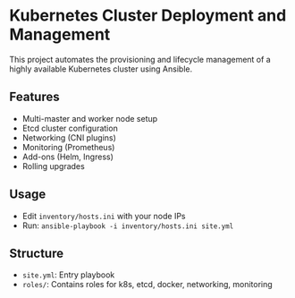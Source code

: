 # Kubernetes Cluster Deployment and Management

This project automates the provisioning and lifecycle management of a highly available Kubernetes cluster using Ansible.

## Features
- Multi-master and worker node setup
- Etcd cluster configuration
- Networking (CNI plugins)
- Monitoring (Prometheus)
- Add-ons (Helm, Ingress)
- Rolling upgrades

## Usage
- Edit `inventory/hosts.ini` with your node IPs
- Run: `ansible-playbook -i inventory/hosts.ini site.yml`

## Structure
- `site.yml`: Entry playbook
- `roles/`: Contains roles for k8s, etcd, docker, networking, monitoring

